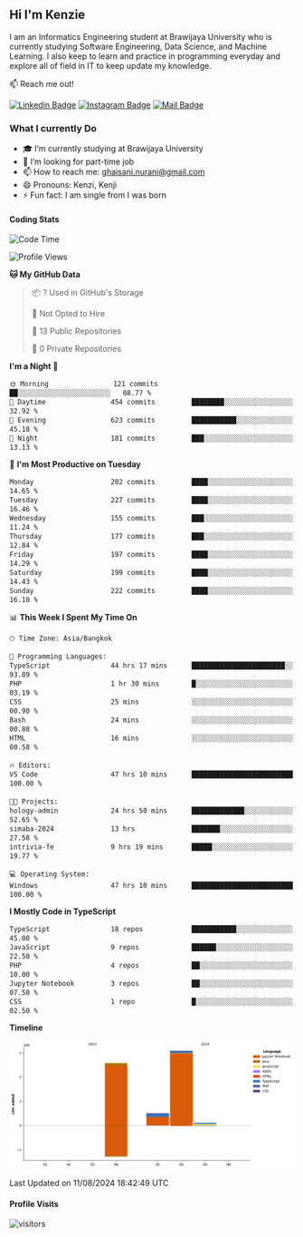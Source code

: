 ## Hi I'm Kenzie


I am an Informatics Engineering student at Brawijaya University who is currently studying Software Engineering, Data Science, and Machine Learning. I also keep to learn and practice in programming everyday and explore all of field in IT to keep update my knowledge.

:mailbox: Reach me out!

[![Linkedin Badge](https://img.shields.io/badge/-Kenzie_Taqiyassar-0e76a8?style=flat&labelColor=0e76a8&logo=linkedin&logoColor=white)](https://www.linkedin.com/in/kenzie-taqiyassar-37458b1aa/) 
[![Instagram Badge](https://img.shields.io/badge/-@__kenziehh_-e84393?style=flat&labelColor=e84393&logo=instagram&logoColor=white)](https://www.instagram.com/_kenziehh/) 
[![Mail Badge](https://img.shields.io/badge/-ghaisani.nurani-c0392b?style=flat&labelColor=c0392b&logo=gmail&logoColor=white)](mailto:ghaisani.nurani@gmail.com)

### What I currently Do

- 🎓 I’m currently studying at Brawijaya University
- 💼 I’m looking for part-time job
- 📫 How to reach me: ghaisani.nurani@gmail.com
- 😄 Pronouns: Kenzi, Kenji
- ⚡ Fun fact: I am single from I was born

#### Coding Stats
<!--START_SECTION:waka-->
![Code Time](http://img.shields.io/badge/Code%20Time-553%20hrs%2050%20mins-blue)

![Profile Views](http://img.shields.io/badge/Profile%20Views-1-blue)

**🐱 My GitHub Data** 

> 📦 ? Used in GitHub's Storage 
 > 
> 🚫 Not Opted to Hire
 > 
> 📜 13 Public Repositories 
 > 
> 🔑 0 Private Repositories 
 > 
**I'm a Night 🦉** 

```text
🌞 Morning                121 commits         ██░░░░░░░░░░░░░░░░░░░░░░░   08.77 % 
🌆 Daytime                454 commits         ████████░░░░░░░░░░░░░░░░░   32.92 % 
🌃 Evening                623 commits         ███████████░░░░░░░░░░░░░░   45.18 % 
🌙 Night                  181 commits         ███░░░░░░░░░░░░░░░░░░░░░░   13.13 % 
```
📅 **I'm Most Productive on Tuesday** 

```text
Monday                   202 commits         ████░░░░░░░░░░░░░░░░░░░░░   14.65 % 
Tuesday                  227 commits         ████░░░░░░░░░░░░░░░░░░░░░   16.46 % 
Wednesday                155 commits         ███░░░░░░░░░░░░░░░░░░░░░░   11.24 % 
Thursday                 177 commits         ███░░░░░░░░░░░░░░░░░░░░░░   12.84 % 
Friday                   197 commits         ████░░░░░░░░░░░░░░░░░░░░░   14.29 % 
Saturday                 199 commits         ████░░░░░░░░░░░░░░░░░░░░░   14.43 % 
Sunday                   222 commits         ████░░░░░░░░░░░░░░░░░░░░░   16.10 % 
```


📊 **This Week I Spent My Time On** 

```text
🕑︎ Time Zone: Asia/Bangkok

💬 Programming Languages: 
TypeScript               44 hrs 17 mins      ███████████████████████░░   93.89 % 
PHP                      1 hr 30 mins        █░░░░░░░░░░░░░░░░░░░░░░░░   03.19 % 
CSS                      25 mins             ░░░░░░░░░░░░░░░░░░░░░░░░░   00.90 % 
Bash                     24 mins             ░░░░░░░░░░░░░░░░░░░░░░░░░   00.88 % 
HTML                     16 mins             ░░░░░░░░░░░░░░░░░░░░░░░░░   00.58 % 

🔥 Editors: 
VS Code                  47 hrs 10 mins      █████████████████████████   100.00 % 

🐱‍💻 Projects: 
hology-admin             24 hrs 50 mins      █████████████░░░░░░░░░░░░   52.65 % 
simaba-2024              13 hrs              ███████░░░░░░░░░░░░░░░░░░   27.58 % 
intrivia-fe              9 hrs 19 mins       █████░░░░░░░░░░░░░░░░░░░░   19.77 % 

💻 Operating System: 
Windows                  47 hrs 10 mins      █████████████████████████   100.00 % 
```

**I Mostly Code in TypeScript** 

```text
TypeScript               18 repos            ███████████░░░░░░░░░░░░░░   45.00 % 
JavaScript               9 repos             ██████░░░░░░░░░░░░░░░░░░░   22.50 % 
PHP                      4 repos             ██░░░░░░░░░░░░░░░░░░░░░░░   10.00 % 
Jupyter Notebook         3 repos             ██░░░░░░░░░░░░░░░░░░░░░░░   07.50 % 
CSS                      1 repo              █░░░░░░░░░░░░░░░░░░░░░░░░   02.50 % 
```



**Timeline**

![Lines of Code chart](https://raw.githubusercontent.com/kenziehh/kenziehh/master/assets/bar_graph.png)


 Last Updated on 11/08/2024 18:42:49 UTC
<!--END_SECTION:waka-->


#### Profile Visits

![visitors](https://visitor-badge.glitch.me/badge?page_id=kenziehh.kenziehh)





